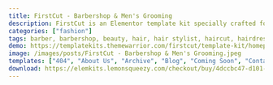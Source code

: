 ```yaml
---
title: FirstCut - Barbershop & Men's Grooming
description: FirstCut is an Elementor template kit specially crafted for barbershop, hair salon and men’s grooming related businesses that comes with 19 pre-defined page & section templates. This Elementor template kit has been optimized for use with the free Hello Elementor theme but may be used with most themes that support Elementor.
categories: ["fashion"]
tags: barber, barbershop, beauty, hair, hair stylist, haircut, hairdresser, men, men's grooming, salon, shop, template, website, wellness, woocommerce
demo: https://templatekits.themewarrior.com/firstcut/template-kit/homepage/
image: /images/posts/FirstCut - Barbershop & Men's Grooming.jpeg
templates: ["404", "About Us", "Archive", "Blog", "Coming Soon", "Contact Us", "Faq", "Footer", "Global", "Header", "Homepage", "Popups Banner", "Pricing", "Services", "Shop", "Single Post", "Single Product", "Team", "Testimonials"]
download: https://elemkits.lemonsqueezy.com/checkout/buy/4dccbc47-d101-4d35-bcfd-b927d19e98a6
---
```

